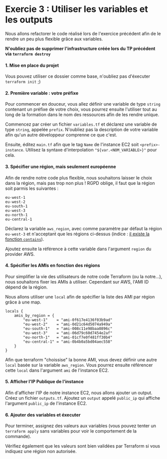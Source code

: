 # Exercie 3 : Utiliser les variables et les outputs
Nous allons refactorer le code réalisé lors de l'exercice précédent afin de le rendre un peu plus flexible grâce aux variables.

**N'oubliez pas de supprimer l'infrastructure créée lors du TP précédent via `terraform destroy`**

#### 1. Mise en place du projet
Vous pouvez utiliser ce dossier comme base, n'oubliez pas d'éxecuter `terraform init` ;)

#### 2. Première variable : votre préfixe
Pour commencer en douceur, vous allez définir une variable de type `string` contenant un préfixe de votre choix, vous pourrez ensuite l'utiliser tout au long de la formation dans le nom des ressources afin de les rendre unique.

Commencez par créer un fichier `variables.tf` et déclarez une variable de type `string`, appelée `prefix`. N'oubliez pas la description de votre variable afin qu'un autre développeur comprenne ce que c'est.

Ensuite, éditez `main.tf` afin que le tag `Name` de l'instance EC2 soit `<prefix>-instance`. Utilisez la syntaxe d'interpolation `"${var.<NOM_VARIABLE>}"` pour cela.

#### 3. Spécifier une région, mais seulement européenne
Afin de rendre notre code plus flexible, nous souhaitons laisser le choix dans la région, mais pas trop non plus ! RGPD oblige, il faut que la région soit parmis les suivantes : 
```
eu-west-1
eu-west-2
eu-south-1
eu-west-3
eu-north-1
eu-central-1
```

Déclarez la variable `aws_region`, avec comme paramètre par défaut la région `eu-west-3` et n'acceptant que les régions ci-dessus (indice : [il existe la fonction `contains`](https://www.terraform.io/docs/language/functions/contains.html)).

Ajoutez ensuite la référence à cette variable dans l'argument `region` du provider AWS.

#### 4. Spécifier les AMIs en fonction des régions
Pour simplifier la vie des utilisateurs de notre code Terraform (ou la notre...), nous souhaitons fixer les AMIs à utiliser. Cependant sur AWS, l'AMI ID dépend de la région.

Nous allons utiliser une `local` afin de spécifier la liste des AMI par région grâce à une map.

```
locals {
    amis_by_region = {
        "eu-west-1"    = "ami-0f617e4136f03b9ad"
        "eu-west-2"    = "ami-0d21c64d5074a949a"
        "eu-south-1"   = "ami-008c11e98baa0896c"
        "eu-west-3"    = "ami-06d79c60d7454e2af"
        "eu-north-1"   = "ami-01cf7e0f481ff30b4"
        "eu-central-1" = "ami-0b4b0a5bd04aec558"
    }
}
```

Afin que terraform "choissise" la bonne AMI, vous devez définir une autre `local` basée sur la variable `aws_region`. Vous pourrez ensuite référencer cette `local` dans l'argument `ami` de l'instance EC2.

#### 5. Afficher l'IP Publique de l'instance

Afin d'afficher l'IP de notre instance EC2, nous allons ajouter un output. Créez un fichier `outputs.tf`. Ajoutez un `output` appelé `public_ip` qui affiche l'argument `public_ip` de l'instance EC2.

#### 6. Ajouter des variables et éxecuter

Pour terminer, assignez des valeurs aux variables (vous pouvez tenter un `terraform apply` sans variables pour voir le comportement de la commande).

Vérifiez également que les valeurs sont bien validées par Terraform si vous indiquez une région non autorisée.